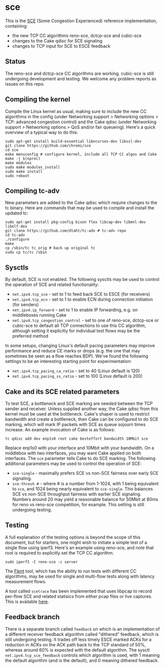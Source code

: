 # sce

This is the [SCE](https://datatracker.ietf.org/doc/draft-morton-tsvwg-sce/)
(Some Congestion Experienced) reference implementation, containing:

- the new TCP CC algorithms reno-sce, dctcp-sce and cubic-sce
- changes to the Cake qdisc for SCE signaling
- changes to TCP input for SCE to ESCE feedback

## Status

The reno-sce and dctcp-sce CC algorithms are working. cubic-sce is still
undergoing development and testing. We welcome any problem reports as issues
on this repo.

## Compiling the kernel

Compile the Linux kernel as usual, making sure to include the new CC algorithms
in the config (under Networking support > Networking options > TCP: advanced
congestion control) and the Cake qdisc (under Networking support >
Networking options > QoS and/or fair queueing). Here's a quick overview of a
typical way to do this:

```
sudo apt-get install build-essential libncurses-dev libssl-dev
git clone https://github.com/chromi/sce
cd sce
make menuconfig # configure kernel, include all TCP CC algos and Cake
make -j $(nproc)
make modules
sudo make modules_install
sudo make install
sudo reboot
```

## Compiling tc-adv

New parameters are added to the Cake qdisc which require changes to the tc
binary. Here are commands that may be used to compile and install the updated
tc:

```
sudo apt-get install pkg-config bison flex libcap-dev libmnl-dev libelf-dev
git clone https://github.com/dtaht/tc-adv # tc-adv repo
cd tc-adv
./configure
make
cp /sbin/tc tc_orig # back up original tc
sudo cp tc/tc /sbin
```

## Sysctls

By default, SCE is not enabled. The following sysctls may be used to control
the operation of SCE and related functionality:

- `net.ipv4.tcp_sce` - set to 1 to feed back SCE to ESCE (for receivers)
- `net.ipv4.tcp_ecn` - set to 1 to enable ECN during connection initiation
  (for senders)
- `net.ipv4.ip_forward` - set to 1 to enable IP forwarding, e.g. on middleboxes
  running Cake
- `net.ipv4.tcp_congestion_control` - set to one of reno-sce, dctcp-sce or
  cubic-sce to default all TCP connections to use this CC algorithm, although
  setting it explicitly for individual test flows may be the preferred method

In some setups, changing Linux's default pacing parameters may improve
performance and reduce CE marks or drops (e.g. the one that may sometimes be
seen as a flow reaches BDP). We've found the following settings to be an
interesting starting point for experimentation:

- `net.ipv4.tcp_pacing_ca_ratio` - set to 40 (Linux default is 120)
- `net.ipv4.tcp_pacing_ss_ratio` - set to 100 (Linux default is 200)

## Cake and its SCE related parameters

To test SCE, a bottleneck and SCE marking are needed between the TCP sender
and receiver. Unless supplied another way, the Cake qdisc from this kernel
must be used at the bottleneck. Cake's shaper is used to restrict bandwidth
and create a bottleneck, then Cake can be configured to do SCE marking, which
will mark IP packets with SCE as queue sojourn times increase. An example
invocation of Cake is as follows:

```
tc qdisc add dev enp1s0 root cake besteffort bandwidth 10Mbit sce
```

Replace enp1s0 with your interface and 10Mbit with your bandwidth. On a
middlebox with two interfaces, you may want Cake applied on both interfaces.
The `sce` parameter tells Cake to do SCE marking. The following additional
parameters may be used to control the operation of SCE:

- `sce-single` - maximally prefers SCE vs non-SCE fairness over early SCE
  signaling.
- `sce-thresh #` - where # is a number from 1-1024, with 1 being equivalent
  to `sce`, and 1024 being nearly equivalent to `sce-single`. This balances SCE
  vs non-SCE throughput fairness with earlier SCE signaling. Numbers around 20
  may yield a reasonable balance for 50Mbit at 80ms for reno vs reno-sce
  competition, for example. This setting is still undergoing testing.

## Testing

A full explanation of the testing options is beyond the scope of this
document, but for starters, one might wish to initiate a simple test of a
single flow using iperf3. Here's an example using reno-sce, and note that
root is required to explicitly set the TCP CC algorithm.

```
sudo iperf3 -C reno-sce -c server
```

The [Flent](https://flent.org) tool, which has the ability to run tests with
different CC algorithms, may be used for single and multi-flow tests along
with latency measurement flows.

A tool called `scetrace` has been implemented that uses libpcap to record
per-flow SCE and related statisics from either pcap files or live captures.
This is available [here](https://github.com/heistp/scetrace).

## Feedback branch

There is a separate branch called `feedback` on which is an implementation of a
different receiver feedback algorithm called "dithered" feedback, which is
still undergoing testing. It trades off less timely ESCE marked ACKs for a
reduction in ACKs on the ACK path back to the TCP standard of 50%, whereas
around 60% is expected with the default algorithm. The sysctl
`net.ipv4.tcp_sce_feedback` controls which algorithm is used, with 1 meaning
the default algorithm (and is the default), and 0 meaning dithered feedback.

